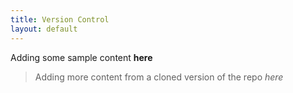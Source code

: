 ```yaml
---
title: Version Control
layout: default
---
```


Adding some sample content **here**

> Adding more content from a cloned version of the repo *here*


